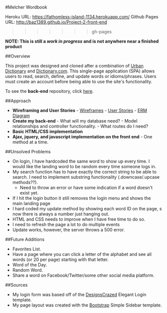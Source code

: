 #Melcher Wordbook

Heroku URL: https://fathomless-island-1134.herokuapp.com/
Github Pages URL: http://baz1389.github.io/Project-2-front-end
>>>>>>> gh-pages

**NOTE: This is still a *work in progress* and is not anywhere near a finished product**

##Overview

This project was designed and cloned after a combination of [Urban Dictionary](http://www.urbandictionary.com/) and [Dictionary.com](http://dictionary.reference.com/). This single-page application (SPA) allows users to read, search, define, and update words or idioms/phrases. Users must create an account before being able to use the site's functionality.

To see the **back-end** repository, click [here](https://github.com/baz1389/project2-api).

##Approach

- **Wireframing and User Stories**
      - [Wireframes](http://imgur.com/a/kxTis)
      - [User Stories](http://imgur.com/FnvgSkw)
      - [ERM Diagram](http://imgur.com/BWpHA5R)
- **Create my back-end**
      - What will my database need?
      - Model relationships and controller functionality.
      - What routes do I need?
- **Basic HTML/CSS implementation**
- **Ajax, jquery, and javascript implementation on the front end**
      - One method at a time.

##Unsolved Problems
 - On login, I have hardcoded the same word to show up every time. I would like the landing word to be random every time someone logs in.
 - My search function has to have exactly the correct string to be able to search. I need to implement substring functionality (.downcase/.upcase methods??).
      - Need to throw an error or have some indication if a word doesn't exist yet.
 - If I hit the login button it still removes the login menu and shows the main landing page
 - I hard coded my update method by showing each word ID on the page, s now there is always a number just hanging out.
 - HTML and CSS needs to improve when I have free time to do so.
 - I need to refresh the page a lot to do multiple events
 - Update works, however, the server throws a 500 error.

##Future Additions
 - Favorites List.
 - Have a page where you can click a letter of the alphabet and see all words (or 20 per page) starting with that letter.
 - Word of the Day.
 - Random Word.
 - Share a word on Facebook/Twitter/some other social media platform.


##Sources
- My login form was based off of the [DesignsCrazed](http://designscrazed.org/css-html-login-form-templates/) Elegant Login template.
- My page layout was created with the [Bootstrap](http://startbootstrap.com/template-overviews/simple-sidebar/) Simple Sidebar template.


